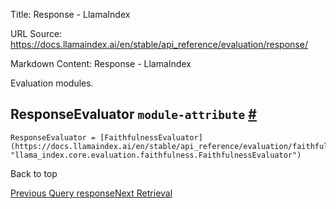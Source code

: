 Title: Response - LlamaIndex

URL Source: https://docs.llamaindex.ai/en/stable/api_reference/evaluation/response/

Markdown Content:
Response - LlamaIndex


Evaluation modules.

ResponseEvaluator `module-attribute` [#](https://docs.llamaindex.ai/en/stable/api_reference/evaluation/response/#llama_index.core.evaluation.ResponseEvaluator "Permanent link")
--------------------------------------------------------------------------------------------------------------------------------------------------------------------------------

```
ResponseEvaluator = [FaithfulnessEvaluator](https://docs.llamaindex.ai/en/stable/api_reference/evaluation/faithfullness/#llama_index.core.evaluation.FaithfulnessEvaluator "llama_index.core.evaluation.faithfulness.FaithfulnessEvaluator")
```

Back to top

[Previous Query response](https://docs.llamaindex.ai/en/stable/api_reference/evaluation/query_response/)[Next Retrieval](https://docs.llamaindex.ai/en/stable/api_reference/evaluation/retrieval/)
